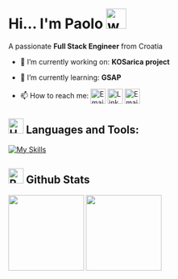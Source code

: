 # Hi... I'm Paolo <img src="https://user-images.githubusercontent.com/72663882/171687151-bb31c996-c9d2-49c8-b593-734946893b23.gif" alt="waving hand gif" aria-hidden="true" width="40" />
A passionate **Full Stack Engineer** from Croatia

- 🔭 I’m currently working on: **KOSarica project**

- 🌱 I’m currently learning: **GSAP**

- 📫 How to reach me:
<a href="http://kospaolo.github.io/portfolio" title="Portfolio"><img alt="Email"  src="https://img.shields.io/badge/website-f59042?style=for-the-badge&logo=About.me&logoColor=white" height="30" align="center"/></a>
<a href="https://www.linkedin.com/in/kospaolo/"><img  alt="LinkedIn" title="LinkedIn" src="https://img.shields.io/static/v1?message=LinkedIn&logo=linkedin&label=&color=0077B5&logoColor=white&labelColor=&style=for-the-badge" height="30" align="center" /></a> 
<a href="mailto:kos.paolo@gmail.com" title="Email"><img alt="Email" src="https://img.shields.io/badge/Gmail-D14836?style=for-the-badge&logo=gmail&logoColor=white" height="30" align="center"/></a>

## <img src="https://raw.githubusercontent.com/Tarikul-Islam-Anik/Animated-Fluent-Emojis/master/Emojis/Objects/Hammer%20and%20Wrench.png" alt="Hammer and Wrench" width="30" height="30" /> **Languages and Tools:**  

[![My Skills](https://skillicons.dev/icons?i=html,css,scss,bootstrap,js,angular,vue,ts,nodejs,mongodb,firebase,git,github,npm,postman,jenkins,figma,webstorm,vscode&perline=8)](#)

## <img src="https://raw.githubusercontent.com/Tarikul-Islam-Anik/Animated-Fluent-Emojis/master/Emojis/Travel%20and%20places/Rocket.png" alt="Rocket" width="30" height="30" /> Github Stats 

<div>
<img height= "150" src="https://github-readme-stats-alpha-beryl.vercel.app/api?username=kospaolo&show_icons=true&theme=tokyonight" />

<img height= "150" src="https://github-readme-stats.vercel.app/api/top-langs/?username=kospaolo&layout=compact&theme=tokyonight" />
</div>
